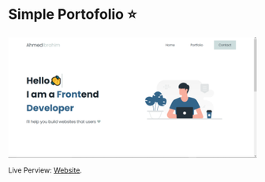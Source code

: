 # Simple Portofolio ⭐

![Design preview for the Simple Portofolio](./assets/images/Preview.png)

Live Perview: [Website](https://ah-ibrahim.github.io/Projects/Simple%20Portofolio/index.html).